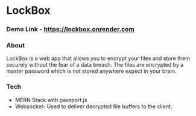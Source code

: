 # LockBox

### Demo Link - https://lockbox.onrender.com 
### About

LockBox is a web app that allows you to encrypt your files and store them securely without the fear of a data breach. The files are encrypted by a master password which is not stored anywhere expect in your brain.

### Tech
- MERN Stack with passport.js
- Websocket- Used to deliver decrypted file buffers to the client.
